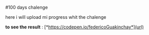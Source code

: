  #100 days  chalenge
 
 here i will upload mi progress whit the chalenge 
 
 **to see the result** :  [*https://codepen.io/federicoGuakinchay*](url)
 
